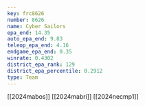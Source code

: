 ```yaml
---
key: frc8626
number: 8626
name: Cyber Sailors
epa_end: 14.35
auto_epa_end: 9.83
teleop_epa_end: 4.16
endgame_epa_end: 0.35
winrate: 0.4302
district_epa_rank: 129
district_epa_percentile: 0.2912
type: Team
---
```

[[2024mabos]]
[[2024mabri]]
[[2024necmp1]]
